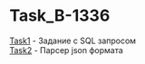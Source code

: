 # Task_B-1336

[Task1](https://github.com/Voyage-r/Task_B-1336/tree/main/Task1) - Задание с SQL запросом </br>
[Task2](https://github.com/Voyage-r/Task_B-1336/tree/main/Task2) - Парсер json формата
